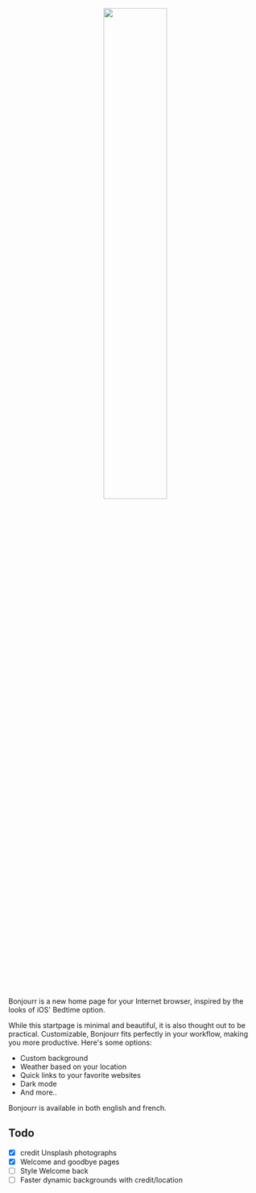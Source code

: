 <p align="center">
  <img src="https://raw.githubusercontent.com/victorazevedo-me/Bonjourr/master/src/images/popup/bonjourrpopup.png" width="50%"></img>
</p>


Bonjourr is a new home page for your Internet browser, inspired by the looks of iOS' Bedtime option.

While this startpage is minimal and beautiful, it is also thought out to be practical. Customizable, Bonjourr fits perfectly in your workflow, making you more productive. Here's some options:

* Custom background
* Weather based on your location
* Quick links to your favorite websites
* Dark mode
* And more..

Bonjourr is available in both english and french.

## Todo

- [x] credit Unsplash photographs
- [x] Welcome and goodbye pages
- [ ] Style Welcome back
- [ ] Faster dynamic backgrounds with credit/location
